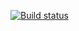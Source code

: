 [![Build status](https://ci.appveyor.com/api/projects/status/ku9tusl9y7hoidp6?svg=true)](https://ci.appveyor.com/project/01632551/automaticated-tasting-homework-api-ci-postman-echo)